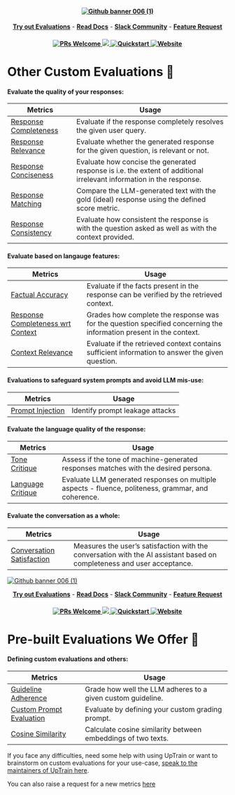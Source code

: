 <h4 align="center">
  <a href="https://uptrain.ai">
   <img alt="Github banner 006 (1)" src="https://github.com/uptrain-ai/uptrain/assets/108270398/96ac1505-7811-4e12-958e-fce9519542a1"/>
  </a>
</h4>

<p align="center">
<a href="https://demo.uptrain.ai/evals_demo/" rel="nofollow"><strong>Try out Evaluations</strong></a>
-
<a href="https://docs.uptrain.ai/getting-started/introduction" rel="nofollow"><strong>Read Docs</strong></a>
-
<a href="https://join.slack.com/t/uptraincommunity/shared_invite/zt-1yih3aojn-CEoR_gAh6PDSknhFmuaJeg" rel="nofollow"><strong>Slack Community</strong></a>
-
<a href="https://github.com/uptrain-ai/uptrain/issues/new?assignees=&labels=enhancement&template=feature_request.md&title=" rel="nofollow"><strong>Feature Request</strong></a>
</p>

<h4 align="center">
<a href='https://github.com/uptrain-ai/uptrain/blob/main/CONTRIBUTING.md'>
    <img alt='PRs Welcome' src='https://img.shields.io/badge/PRs-welcome-blue.svg?style=shields'/>
  </a>
  <a href="https://github.com/uptrain-ai/uptrain/graphs/contributors">
    <img src="https://img.shields.io/github/contributors/uptrain-ai/uptrain" />
  </a>
  <a href="https://docs.uptrain.ai/getting-started/quickstart">
    <img src="https://img.shields.io/badge/Quickstart-tutorial-orange" alt="Quickstart" />
  </a>
  <a href="https://uptrain.ai/">
    <img src="https://img.shields.io/badge/UpTrain-Website-red" alt="Website" />
  </a>
</h4>


# Other Custom Evaluations 📝

#### Evaluate the quality of your responses: 

| Metrics  | Usage | 
|------------|----------|
| [Response Completeness](https://github.com/uptrain-ai/uptrain/blob/main/examples/checks/response_quality/completeness.ipynb)        | Evaluate if the response completely resolves the given user query.      | 
| [Response Relevance](https://github.com/uptrain-ai/uptrain/blob/main/examples/checks/response_quality/relevance.ipynb)      | Evaluate whether the generated response for the given question, is relevant or not.    | 
| [Response Conciseness](https://github.com/uptrain-ai/uptrain/blob/main/examples/checks/response_quality/conciseness.ipynb) | Evaluate how concise the generated response is i.e. the extent of additional irrelevant information in the response.    | 
| [Response Matching ](https://github.com/uptrain-ai/uptrain/blob/main)  | Compare the LLM-generated text with the gold (ideal) response using the defined score metric.  |
| [Response Consistency](https://github.com/uptrain-ai/uptrain/blob/main/examples/checks/response_quality/consistency.ipynb)   | Evaluate how consistent the response is with the question asked as well as with the context provided.  |


#### Evaluate based on langauge features:

| Metrics  | Usage | 
|------------|----------|
| [Factual Accuracy](https://github.com/uptrain-ai/uptrain/blob/main/examples/checks/context_awareness/factual_accuracy.ipynb)       | Evaluate if the facts present in the response can be verified by the retrieved context.    | 
| [Response Completeness wrt Context](https://github.com/uptrain-ai/uptrain/blob/main/examples/checks/context_awareness/response_completeness_wrt_context.ipynb)      | Grades how complete the response was for the question specified concerning the information present in the context.| 
| [Context Relevance](https://github.com/uptrain-ai/uptrain/blob/main/examples/checks/context_awareness/relevance.ipynb) | Evaluate if the retrieved context contains sufficient information to answer the given question.    | 


#### Evaluations to safeguard system prompts and avoid LLM mis-use:

| Metrics  | Usage | 
|------------|----------|
| [Prompt Injection](https://github.com/uptrain-ai/uptrain/blob/main/examples/checks/safeguarding/system_prompt_injection.ipynb)       | Identify prompt leakage attacks| 


#### Evaluate the language quality of the response:

| Metrics  | Usage | 
|------------|----------|
| [Tone Critique](https://github.com/uptrain-ai/uptrain/blob/main/examples/checks/language_features/tone_critique.ipynb)       | Assess if the tone of machine-generated responses matches with the desired persona.| 
| [Language Critique](https://github.com/uptrain-ai/uptrain/blob/main/examples/checks/language_features/language_critique.ipynb)       | Evaluate LLM generated responses on multiple aspects - fluence, politeness, grammar, and coherence.| 

#### Evaluate the conversation as a whole:

| Metrics  | Usage | 
|------------|----------|
| [Conversation Satisfaction](https://github.com/uptrain-ai/uptrain/blob/main/examples/checks/conversation/conversation_satisfaction.ipynb)       | Measures the user’s satisfaction with the conversation with the AI assistant based on completeness and user acceptance.| 
  <a href="https://uptrain.ai">
   <img alt="Github banner 006 (1)" src="https://github.com/uptrain-ai/uptrain/assets/108270398/96ac1505-7811-4e12-958e-fce9519542a1"/>
  </a>
</h4>

<p align="center">
<a href="https://demo.uptrain.ai/evals_demo/" rel="nofollow"><strong>Try out Evaluations</strong></a>
-
<a href="https://docs.uptrain.ai/getting-started/introduction" rel="nofollow"><strong>Read Docs</strong></a>
-
<a href="https://join.slack.com/t/uptraincommunity/shared_invite/zt-1yih3aojn-CEoR_gAh6PDSknhFmuaJeg" rel="nofollow"><strong>Slack Community</strong></a>
-
<a href="https://github.com/uptrain-ai/uptrain/issues/new?assignees=&labels=enhancement&template=feature_request.md&title=" rel="nofollow"><strong>Feature Request</strong></a>
</p>

<h4 align="center">
<a href='https://github.com/uptrain-ai/uptrain/blob/main/CONTRIBUTING.md'>
    <img alt='PRs Welcome' src='https://img.shields.io/badge/PRs-welcome-blue.svg?style=shields'/>
  </a>
  <a href="https://github.com/uptrain-ai/uptrain/graphs/contributors">
    <img src="https://img.shields.io/github/contributors/uptrain-ai/uptrain" />
  </a>
  <a href="https://docs.uptrain.ai/getting-started/quickstart">
    <img src="https://img.shields.io/badge/Quickstart-tutorial-orange" alt="Quickstart" />
  </a>
  <a href="https://uptrain.ai/">
    <img src="https://img.shields.io/badge/UpTrain-Website-red" alt="Website" />
  </a>
</h4>


# Pre-built Evaluations We Offer 📝

#### Defining custom evaluations and others:

| Metrics  | Usage | 
|------------|----------|
| [Guideline Adherence](https://github.com/uptrain-ai/uptrain/blob/main/examples/checks/custom/guideline_adherence.ipynb)       | Grade how well the LLM adheres to a given custom guideline.| 
| [Custom Prompt Evaluation](https://github.com/uptrain-ai/uptrain/blob/main)       | Evaluate by defining your custom grading prompt.| 
| [Cosine Similarity](https://github.com/uptrain-ai/uptrain/blob/main/examples/checks/custom/cosine_similarity.ipynb)       | Calculate cosine similarity between embeddings of two texts.| 

If you face any difficulties, need some help with using UpTrain or want to brainstorm on custom evaluations for your use-case, [speak to the maintainers of UpTrain here](https://calendly.com/uptrain-sourabh/30min).

You can also raise a request for a new metrics [here](https://github.com/uptrain-ai/uptrain/issues/new?assignees=&labels=enhancement&template=feature_request.md&title=)